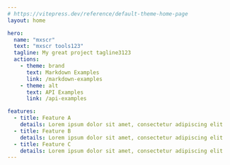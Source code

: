 ```yaml
---
# https://vitepress.dev/reference/default-theme-home-page
layout: home

hero:
  name: "mxscr"
  text: "mxscr tools123"
  tagline: My great project tagline3123
  actions:
    - theme: brand
      text: Markdown Examples
      link: /markdown-examples
    - theme: alt
      text: API Examples
      link: /api-examples

features:
  - title: Feature A
    details: Lorem ipsum dolor sit amet, consectetur adipiscing elit
  - title: Feature B
    details: Lorem ipsum dolor sit amet, consectetur adipiscing elit
  - title: Feature C
    details: Lorem ipsum dolor sit amet, consectetur adipiscing elit
---
```


